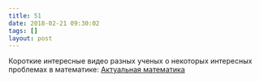 ```yaml
---
title: 51
date: 2018-02-21 09:30:02
tags: []
layout: post
---
```


Короткие интересные видео разных ученых о некоторых интересных проблемах в математике:
[Актуальная математика](https://www.youtube.com/playlist?list=PLh6dVTO7f4FZvB_nildtxmVBWzNLr4Un_)
